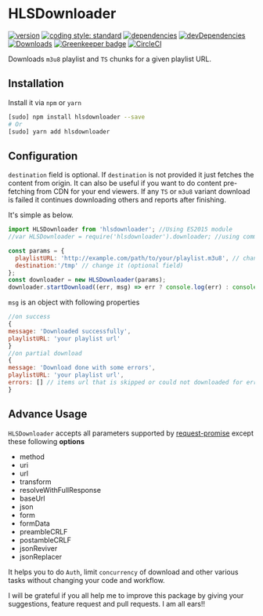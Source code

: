 HLSDownloader
==============
[![version][npm-version]][npm-url] [![coding style: standard][standard-svg]][standard-site]  [![dependencies][npm-dependencies]][dep-status] [![devDependencies][npm-dev-dependencies]][devdep-status] [![Downloads][npm-total-downloads]][npm-url] [![Greenkeeper badge][gk-svg]][gk-url] [![CircleCI][cci-image]][cci-url]


Downloads `m3u8` playlist and `TS` chunks for a given playlist URL.

Installation
------------
Install it via `npm` or `yarn`

```sh
[sudo] npm install hlsdownloader --save
# Or
[sudo] yarn add hlsdownloader
```

Configuration
-------------
`destination` field is optional. If `destination` is not provided it just fetches the content from origin.
It can also be useful if you want to do content pre-fetching from CDN for your end viewers. If any `TS` or `m3u8`
 variant download is failed it continues downloading others and reports after finishing.

It's simple as below.

```js
import HLSDownloader from 'hlsdownloader'; //Using ES2015 module
//var HLSDownloader = require('hlsdownloader').downloader; //using commonJS module

const params = {
  playlistURL: 'http://example.com/path/to/your/playlist.m3u8', // change it
  destination:'/tmp' // change it (optional field)
};
const downloader = new HLSDownloader(params);
downloader.startDownload((err, msg) => err ? console.log(err) : console.log(msg));
```
`msg` is an object with following properties

```js
//on success
{
message: 'Downloaded successfully',
playlistURL: 'your playlist url'
}
//on partial download
{
message: 'Download done with some errors',
playlistURL: 'your playlist url',
errors: [] // items url that is skipped or could not downloaded for error
}
```
Advance Usage
---------------

`HLSDownloader` accepts all parameters supported by [request-promise][request-promise] except these following **options**

- method
- uri
- url
- transform
- resolveWithFullResponse
- baseUrl
- json
- form
- formData
- preambleCRLF
- postambleCRLF
- jsonReviver
- jsonReplacer


It helps you to do `Auth`, limit `concurrency` of download and other various tasks without changing your code and workflow.


I will be grateful if you all help me to improve this package by giving your suggestions, feature request and
pull requests. I am all ears!!

[npm-badge]: https://nodei.co/npm/hlsdownloader.png?compact=true
[npm-version]: https://img.shields.io/npm/v/hlsdownloader.svg?style=flat-square
[npm-dependencies]: https://img.shields.io/david/nmrony/hlsdownloader.svg?style=flat-square
[npm-dev-dependencies]: https://img.shields.io/david/dev/nmrony/hlsdownloader.svg?style=flat-square
[npm-total-downloads]: https://img.shields.io/npm/dm/hlsdownloader.svg?style=flat-square
[npm-url]: https://www.npmjs.com/package/hlsdownloader
[dep-status]: https://david-dm.org/nmrony/hlsdownloader#info=dependencies&view=table
[devdep-status]: https://david-dm.org/nmrony/hlsdownloader#info=devDependencies&view=table
[standard-svg]: https://img.shields.io/badge/code%20style-standard-brightgreen.svg
[standard-site]: http://standardjs.com
[request-promise]: https://github.com/request/request-promise
[cci-image]: https://circleci.com/gh/nmrony/hlsdownloader/tree/master.svg?style=svg
[cci-url]: https://circleci.com/gh/nmrony/hlsdownloader/tree/master
[gk-svg]: https://badges.greenkeeper.io/nmrony/hlsdownloader.svg
[gk-url]: https://greenkeeper.io/